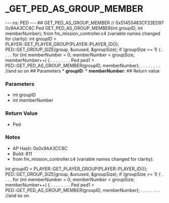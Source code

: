 # _GET_PED_AS_GROUP_MEMBER

--- ns: PED --- ## GET_PED_AS_GROUP_MEMBER  // 0x51455483CF23ED97 0x9AA3CC8C Ped GET_PED_AS_GROUP_MEMBER(int groupID, int memberNumber);  from fm_mission_controller.c4 (variable names changed for clarity): int groupID = PLAYER::GET_PLAYER_GROUP(PLAYER::PLAYER_ID()); PED::GET_GROUP_SIZE(group, &unused, &groupSize); if (groupSize >= 1) { . . . . for (int memberNumber = 0; memberNumber < groupSize; memberNumber++) { . . . . . . . . Ped ped1 = PED::GET_PED_AS_GROUP_MEMBER(groupID, memberNumber); . . . . . . . . //and so on  ## Parameters * **groupID**: * **memberNumber**:  ## Return value

### Parameters
* int groupID
* int memberNumber

### Return Value
* Ped

### Notes
* AP Hash: 0x0x9AA3CC8C
* Build: 811
* from fm_mission_controller.c4 (variable names changed for clarity):

int groupID = PLAYER::GET_PLAYER_GROUP(PLAYER::PLAYER_ID());
PED::GET_GROUP_SIZE(group, &unused, &groupSize);
if (groupSize >= 1) {
. . . . for (int memberNumber = 0; memberNumber < groupSize; memberNumber++) {
. . . . . . . . Ped ped1 = PED::GET_PED_AS_GROUP_MEMBER(groupID, memberNumber);
. . . . . . . . //and so on

